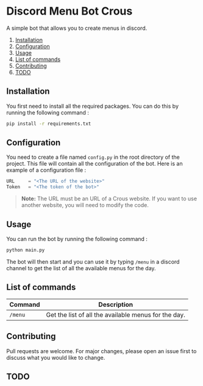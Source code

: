 # Discord Menu Bot Crous
A simple bot that allows you to create menus in discord.

1. [Installation](#installation)
2. [Configuration](#configuration)
3. [Usage](#usage)
4. [List of commands](#list-of-commands)
5. [Contributing](#contributing)
6. [TODO](#todo)

## Installation
You first need to install all the required packages. You can do this by running the following command :
```bash
pip install -r requirements.txt
```
## Configuration
You need to create a file named `config.py` in the root directory of the project. This file will contain all the configuration of the bot. Here is an example of a configuration file :
```py
URL     = "<The URL of the website>"
Token   = "<The token of the bot>"
```

> **Note:** The URL must be an URL of a Crous website. If you want to use another website, you will need to modify the code. 

## Usage
You can run the bot by running the following command :
```bash
python main.py
```
The bot will then start and you can use it by typing `/menu` in a discord channel to get the list of all the available menus for the day.

## List of commands
| Command | Description                                          |
| ------- | ---------------------------------------------------- |
| `/menu` | Get the list of all the available menus for the day. |

## Contributing
Pull requests are welcome. For major changes, please open an issue first to discuss what you would like to change.

## TODO
